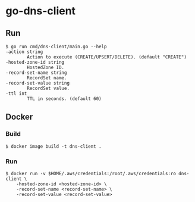 # go-dns-client

## Run

    $ go run cmd/dns-client/main.go --help
    -action string
            Action to execute (CREATE/UPSERT/DELETE). (default "CREATE")
    -hosted-zone-id string
            HostedZone ID.
    -record-set-name string
            RecordSet name.
    -record-set-value string
            RecordSet value.
    -ttl int
            TTL in seconds. (default 60)

## Docker

### Build
    $ docker image build -t dns-client .

### Run
    $ docker run -v $HOME/.aws/credentials:/root/.aws/credentials:ro dns-client \
        -hosted-zone-id <hosted-zone-id> \
        -record-set-name <record-set-name> \
        -record-set-value <record-set-value>